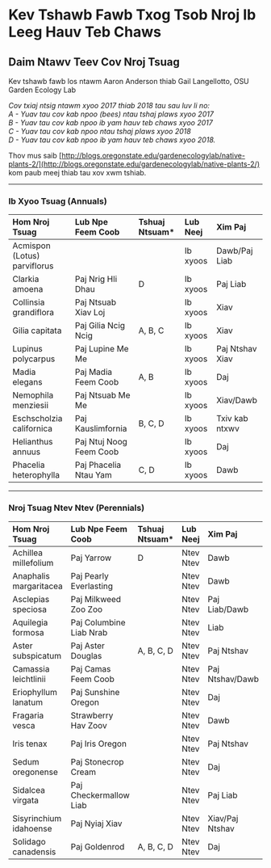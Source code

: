 # Kev Tshawb Fawb Txog Tsob Nroj Ib Leeg Hauv Teb Chaws

## Daim Ntawv Teev Cov Nroj Tsuag

Kev tshawb fawb los ntawm Aaron Anderson thiab Gail Langellotto, OSU Garden Ecology Lab

*Cov txiaj ntsig ntawm xyoo 2017 thiab 2018 tau sau luv li no:  
A - Yuav tau cov kab npoo (bees) ntau tshaj plaws xyoo 2017  
B - Yuav tau cov kab npoo ib yam hauv teb chaws xyoo 2017  
C - Yuav tau cov kab npoo ntau tshaj plaws xyoo 2018  
D - Yuav tau cov kab npoo ib yam hauv teb chaws xyoo 2018.*

Thov mus saib [http://blogs.oregonstate.edu/gardenecologylab/native-plants-2/](http://blogs.oregonstate.edu/gardenecologylab/native-plants-2/) kom paub meej thiab tau xov xwm tshiab.

---

### Ib Xyoo Tsuag (Annuals)

| Hom Nroj Tsuag                 | Lub Npe Feem Coob | Tshuaj Ntsuam* | Lub Neej | Xim Paj |
| :----------------------------- | :---------------- | :------------- | :------- | :------ |
| Acmispon (Lotus) parviflorus   |                   |                | Ib xyoos | Dawb/Paj Liab |
| Clarkia amoena                 | Paj Nrig Hli Dhau | D              | Ib xyoos | Paj Liab |
| Collinsia grandiflora          | Paj Ntsuab Xiav Loj |              | Ib xyoos | Xiav |
| Gilia capitata                 | Paj Gilia Ncig Ncig | A, B, C       | Ib xyoos | Xiav |
| Lupinus polycarpus             | Paj Lupine Me Me  |                | Ib xyoos | Paj Ntshav Xiav |
| Madia elegans                  | Paj Madia Feem Coob | A, B         | Ib xyoos | Daj |
| Nemophila menziesii            | Paj Ntsuab Me Me  |                | Ib xyoos | Xiav/Dawb |
| Eschscholzia californica       | Paj Kauslimfornia | B, C, D        | Ib xyoos | Txiv kab ntxwv |
| Helianthus annuus              | Paj Ntuj Noog Feem Coob |          | Ib xyoos | Daj |
| Phacelia heterophylla          | Paj Phacelia Ntau Yam | C, D        | Ib xyoos | Dawb |

---

### Nroj Tsuag Ntev Ntev (Perennials)

| Hom Nroj Tsuag           | Lub Npe Feem Coob      | Tshuaj Ntsuam* | Lub Neej     | Xim Paj       |
| :----------------------  | :--------------------- | :------------- | :----------- | :------------ |
| Achillea millefolium     | Paj Yarrow             | D              | Ntev Ntev    | Dawb          |
| Anaphalis margaritacea   | Paj Pearly Everlasting |                | Ntev Ntev    | Dawb          |
| Asclepias speciosa       | Paj Milkweed Zoo Zoo   |                | Ntev Ntev    | Paj Liab/Dawb |
| Aquilegia formosa        | Paj Columbine Liab Nrab |               | Ntev Ntev    | Liab          |
| Aster subspicatum        | Paj Aster Douglas      | A, B, C, D     | Ntev Ntev    | Paj Ntshav    |
| Camassia leichtlinii     | Paj Camas Feem Coob    |                | Ntev Ntev    | Paj Ntshav/Dawb |
| Eriophyllum lanatum      | Paj Sunshine Oregon    |                | Ntev Ntev    | Daj           |
| Fragaria vesca           | Strawberry Hav Zoov    |                | Ntev Ntev    | Dawb          |
| Iris tenax               | Paj Iris Oregon        |                | Ntev Ntev    | Paj Ntshav    |
| Sedum oregonense         | Paj Stonecrop Cream    |                | Ntev Ntev    | Daj           |
| Sidalcea virgata         | Paj Checkermallow Liab |                | Ntev Ntev    | Paj Liab      |
| Sisyrinchium idahoense   | Paj Nyiaj Xiav         |                | Ntev Ntev    | Xiav/Paj Ntshav |
| Solidago canadensis      | Paj Goldenrod          | A, B, C, D     | Ntev Ntev    | Daj           |
